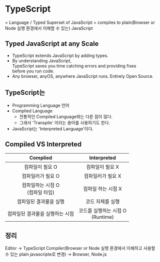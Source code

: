 # TypeScript

= Language / Typed Superset of JavaScript
= compiles to plain(Browser or Node 실행 환경에서 이해할 수 있는) JavaScript

## Typed JavaScript at any Scale

- TypeScript extends JavaScript by adding types.
- By understanding JavaScript,  
TypeScript saves you time catching errors and providing fixes</br> 
before you run code.
- Any browser, anyOS, anywhere JavaScript runs. Entirely Open Source.

## TypeScript는
- Programming Language 언어
- Complied Language
  - 전통적인 Compiled Language와는 다른 점이 많다.
  - 그래서 'Transpile' 이라는 용어를 사용하기도 한다.
- JavaScript는 'Interpreted Language'이다.

## Compiled VS Interpreted

Complied | Interpreted
:--:|:--:
컴파일이 필요 O | 컴파일이 필요 X
컴파일러가 필요 O | 컴파일러가 필요 X
컴파일하는 시점 O </br>(컴파일 타임) | 컴파일 하는 시점 X
컴파일된 결과물을 실행 | 코드 자체를 실행
컴파일된 결과물을 실행하는 시점 | 코드를 실행하는 시점 O </br>(Runtime)

## 정리

Editor 
-> TypeScript Compiler(Browser or Node 실행 환경에서 이해하고 사용할 수 있는 plain javascripte로 변경)
-> Browser, Node.js
